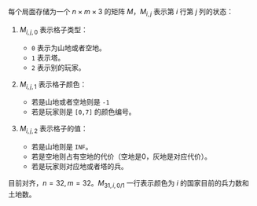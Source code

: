 每个局面存储为一个 $n\times m\times 3$ 的矩阵 $M$，$M_{i,j}$ 表示第 $i$ 行第 $j$ 列的状态：

1. $M_{i,j,0}$ 表示格子类型：
    - `0` 表示为山地或者空地。
    - `1` 表示塔。
    - `2` 表示别的玩家。

2. $M_{i,j,1}$ 表示格子颜色：
    - 若是山地或者空地则是 `-1`
    - 若是玩家则是 `[0,7]` 的颜色编号。

2. $M_{i,j,2}$ 表示格子的值：
    - 若是山地则是 `INF`。
    - 若是空地则占有空地的代价（空地是0，灰地是对应代价）。
    - 若是玩家则对应地或者塔的兵。

目前对齐，$n=32,m=32$。$M_{31,i,0/1}$ 一行表示颜色为 $i$ 的国家目前的兵力数和土地数。